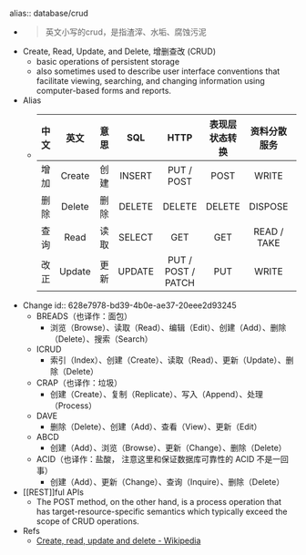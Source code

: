 alias:: database/crud
- > 英文小写的crud，是指渣滓、水垢、腐蚀污泥
- Create, Read, Update, and Delete, 增删查改 (CRUD)
  - basic operations of persistent storage
  - also sometimes used to describe user interface conventions that facilitate viewing, searching, and changing information using computer-based forms and reports.
- Alias
  - | 中文 |  英文  | 意思 |      SQL     |        HTTP        | 表现层状态转换 | 资料分散服务 |  MongoDB|
    | :--: | :----: | :--: | :------------------------------------------------: | :----------------: | :----------------------------------------------------------: | :----------------------------------------------------------: | :----------------------------------------------: |
    | 增加 | Create | 创建 | INSERT |     PUT / POST     |                             POST                             |                            WRITE                             |                      Insert                      |
    | 删除 | Delete | 删除 | DELETE |       DELETE       |                            DELETE                            |                           DISPOSE                            |                      Remove                      |
    | 查询 |  Read  | 读取 | SELECT |        GET         |                             GET                              |                         READ / TAKE                          |                       Find                       |
    | 改正 | Update | 更新 | UPDATE | PUT / POST / PATCH |                             PUT                              |                            WRITE                             |                      Update                      |
- Change
  id:: 628e7978-bd39-4b0e-ae37-20eee2d93245
  - BREADS（也译作：面包）
    - 浏览（Browse）、读取（Read）、编辑（Edit）、创建（Add）、删除（Delete）、搜索（Search）
  - ICRUD
    - 索引（Index）、创建（Create）、读取（Read）、更新（Update）、删除（Delete）
  - CRAP（也译作：垃圾）
    - 创建（Create）、复制（Replicate）、写入（Append）、处理（Process）
  - DAVE
    - 删除（Delete）、创建（Add）、查看（View）、更新（Edit）
  - ABCD
    - 创建（Add）、浏览（Browse）、更新（Change）、删除（Delete）
  - ACID（也译作：盐酸， 注意这里和保证数据库可靠性的 ACID 不是一回事）
    - 创建（Add）、更新（Change）、查询（Inquire）、删除（Delete）
- [[REST]]ful APIs
  - The POST method, on the other hand, is a process operation that has target-resource-specific semantics which typically exceed the scope of CRUD operations.
- Refs
  - [Create, read, update and delete - Wikipedia](https://en.wikipedia.org/wiki/Create,_read,_update_and_delete#RESTful_APIs )